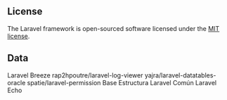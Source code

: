 ## License

The Laravel framework is open-sourced software licensed under the [MIT license](https://opensource.org/licenses/MIT).


## Data
Laravel Breeze
rap2hpoutre/laravel-log-viewer
yajra/laravel-datatables-oracle
spatie/laravel-permission
Base Estructura Laravel Común
Laravel Echo
